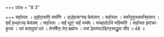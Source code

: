 +++
title = "8 3"

+++
सर्वा॒स्ताः । अ॒हो॒रा॒त्राणि॒ सर्वा॑णि । अ॒र्ध॒मा॒साꣳश्च॒ केव॑लान् । सर्वा॒स्ताः । सर्वा॑नृ॒तून्थ्सर्वा᳚न्मा॒सान् ।  स॒व्ँ व॒थ्स॒रञ्च॒ केव॑लम् । सर्वा॒स्ताः । सर्वं॒ भूत॒ꣳ॒ सर्वं॒ भव्य᳚म् । यच्चा॒तोऽधि॑ भवि॒ष्यति॑ । सर्वा॒स्ता इष्ट॑काः  कृ॒त्वा । उप॑ काम॒दुघा॑ दधे । तेनर्षि॑णा॒ तेन॒ ब्रह्म॑णा । तया॑ दे॒वत॑याऽङ्गिर॒स्वद्ध्रु॒वा सी॑द ॥ 48 ॥

